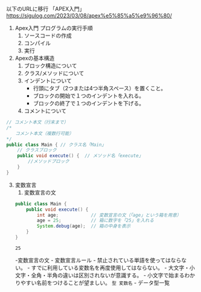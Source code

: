 以下のURLに移行
「APEX入門」
https://sigulog.com/2023/03/08/apex%e5%85%a5%e9%96%80/


1. Apex入門
    プログラムの実行手順
    1. ソースコードの作成
    2. コンパイル
    3. 実行
2. Apexの基本構造
    1. ブロック構造について
    2. クラス/メソッドについて
    4. インデントについて
        - 行頭にタブ（2つまたは4つ半角スペース）を置くこと。
        - ブロックの開始で１つのインデントを入れる。
        - ブロックの終了で１つのインデントを下げる。
    5. コメントについて
```Main.java
// コメント本文（行末まで）
/* 
　　コメント本文（複数行可能）
*/
public class Main { // クラス名「Main」 
    // クラスブロック
    public void execute() {  // メソッド名「execute」
        //メソッドブロック
    }
}
```
3. 変数宣言
    1. 変数宣言の文
    ```java:Main.java
    public class Main {
        public void execute() {
            int age;            // 変数宣言の文（「age」という箱を用意）
            age = 25;           // 箱に数字を「25」を入れる
            System.debug(age);  // 箱の中身を表示
        }
    }
    ```
    ```text:実行結果
    25
    ```
    -変数宣言の文
        - 変数宣言ルール
            - 禁止されている単語を使ってはならない。
            - すでに利用している変数名を再度使用してはならない。
            - 大文字・小文字・全角・半角の違いは区別されないが意識する。
            - 小文字で始まるわかりやすい名前をつけることが望ましい。
            ```
            型 変数名
            ```
        - データ型一覧
        
